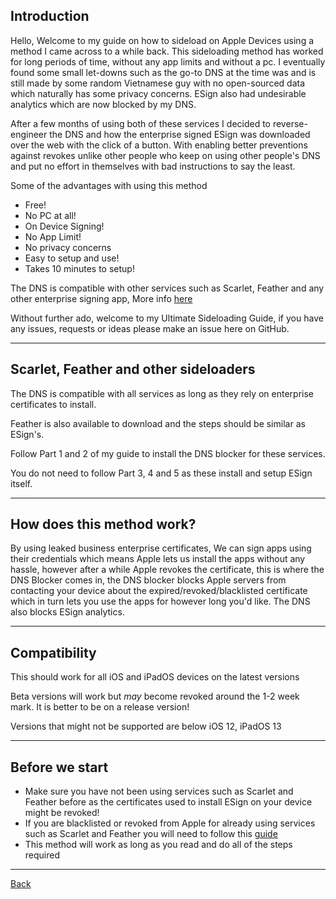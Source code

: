 ## Introduction
Hello, Welcome to my guide on how to sideload on Apple Devices using a method I came across to a while back. This sideloading method has worked for long periods of time, without any app limits and without a pc. I eventually found some small let-downs such as the go-to DNS at the time was and is still made by some random Vietnamese guy with no open-sourced data which naturally has some privacy concerns. ESign also had undesirable analytics which are now blocked by my DNS.

After a few months of using both of these services I decided to reverse-engineer the DNS and how the enterprise signed ESign was downloaded over the web with the click of a button. With enabling better preventions against revokes unlike other people who keep on using other people's DNS and put no effort in themselves with bad instructions to say the least. 

Some of the advantages with using this method
- Free!
- No PC at all!
- On Device Signing!
- No App Limit!
- No privacy concerns
- Easy to setup and use!
- Takes 10 minutes to setup!

The DNS is compatible with other services such as Scarlet, Feather and any other enterprise signing app, More info [here](#scarlet-feather-and-other-sideloaders)

Without further ado, welcome to my Ultimate Sideloading Guide, if you have any issues, requests or ideas please make an issue here on GitHub.

---

## Scarlet, Feather and other sideloaders
The DNS is compatible with all services as long as they rely on enterprise certificates to install.

Feather is also available to download and the steps should be similar as ESign's.

Follow Part 1 and 2 of my guide to install the DNS blocker for these services.

You do not need to follow Part 3, 4 and 5 as these install and setup ESign itself.

---

## How does this method work?
By using leaked business enterprise certificates, We can sign apps using their credentials which means Apple lets us install the apps without any hassle, however after a while Apple revokes the certificate, this is where the DNS Blocker comes in, the DNS blocker blocks Apple servers from contacting your device about the expired/revoked/blacklisted certificate which in turn lets you use the apps for however long you'd like. The DNS also blocks ESign analytics.

---

## Compatibility
This should work for all iOS and iPadOS devices on the latest versions

Beta versions will work but *may* become revoked around the 1-2 week mark. It is better to be on a release version!

Versions that might not be supported are below iOS 12, iPadOS 13

---

## Before we start
- Make sure you have not been using services such as Scarlet and Feather before as the certificates used to install ESign on your device might be revoked!
- If you are blacklisted or revoked from Apple for already using services such as Scarlet and Feather you will need to follow this [guide](#revoked)
- This method will work as long as you read and do all of the steps required

---

[Back](README.md)
